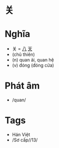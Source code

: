 # 关

# Nghĩa
* 关 = [八](八.md) [天](天.md)
* (chủ thiên)
* (n) quan ải, quan hệ
* (v) đóng (đóng cửa)

# Phát âm
* /quan/

# Tags
* Hán Việt
* /Sơ cấp//13/

<script>window.HANZI_FIELD='关';</script>
